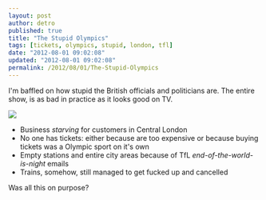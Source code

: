 ```yaml
---
layout: post
author: detro
published: true
title: "The Stupid Olympics"
tags: [tickets, olympics, stupid, london, tfl]
date: "2012-08-01 09:02:08"
updated: "2012-08-01 09:02:08"
permalink: /2012/08/01/The-Stupid-Olympics
---
```


I'm baffled on how stupid the British officials and politicians are. The entire show, is as bad in practice as it looks good on TV.

<div class="img">
<img src="http://cdn.memegenerator.net/instances/400x/24097826.jpg" />
</div>

* Business _starving_ for customers in Central London
* No one has tickets: either because are too expensive or because buying tickets was a Olympic sport on it's own
* Empty stations and entire city areas because of TfL _end-of-the-world-is-night_ emails
* Trains, somehow, still managed to get fucked up and cancelled

Was all this on purpose?
